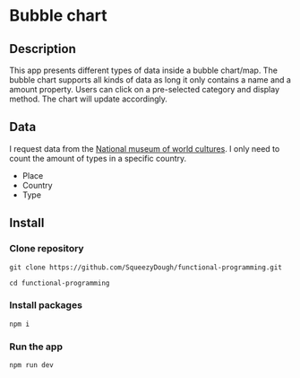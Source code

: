 # Bubble chart

## Description
This app presents different types of data inside a bubble chart/map.
The bubble chart supports all kinds of data as long it only contains a name and a amount property. 
Users can click on a pre-selected category and display method. The chart will update accordingly.

## Data
I request data from the [National museum of world cultures](http://collectie.wereldculturen.nl/#/query/5de27531-1d92-4ca6-af75-f3d88e5a0f73). I only need to count the amount of types in a specific country.

* Place
* Country
* Type

## Install
### Clone repository
```
git clone https://github.com/SqueezyDough/functional-programming.git

cd functional-programming
```

### Install packages
```
npm i
```

### Run the app
``` 
npm run dev
```
